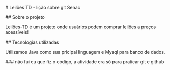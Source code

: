 \# Leilões TD - lição sobre git Senac

\## Sobre o projeto

Leilões-TD é um projeto onde usuários podem comprar leilões a preços acessíveis!



\## Tecnologias utilizadas

Utilizamos Java como sua pricipal linguagem e Mysql para banco de dados.



\### não fui eu que fiz o código, a atividade era só para praticar git e github

